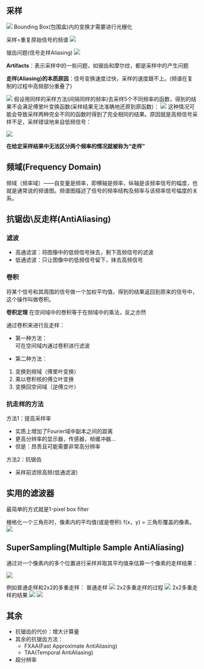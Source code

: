 
## 采样
![](2020-07-27-15-54-28.png)
Bounding Box(包围盒)内的变换才需要进行光栅化

采样=重复原始信号的频谱
![](2020-11-09-10-32-32.png)

锯齿问题(信号走样Aliasing)
![](2020-07-27-15-59-50.png)

**Artifacts**：表示采样中的一些问题，如锯齿和摩尔纹，都是采样中的产生问题

**走样(Aliasing)的本质原因**：信号变换速度过快，采样的速度跟不上。(频谱在复制的过程中高频部分重叠了)

![](2020-11-09-09-38-33.png)
假设用同样的采样方法(间隔同样的频率)去采样5个不同频率的函数，得到的结果不会满足傅里叶变换函数(采样结果无法准确地还原到原函数)：
![](2020-11-09-09-41-20.png)
这种情况可能会导致采样两种完全不同的函数时得到了完全相同的结果。原因就是高频信号采样不足，采样错误地来自低频信号：

![](2020-11-09-09-44-31.png)

**在给定采样结果中无法区分两个频率的情况就被称为“走样”**

## 频域(Frequency Domain)
频域（频率域）——自变量是频率，即横轴是频率，纵轴是该频率信号的幅度，也就是通常说的频谱图。频谱图描述了信号的频率结构及频率与该频率信号幅度的关系。

## 抗锯齿\反走样(AntiAliasing)
### 滤波
+ 高通滤波：将图像中的低频信号抹去，剩下高频信号的滤波
+ 低通滤波：只让图像中的低频信号留下，抹去高频信号

### 卷积
将某个信号和其周围的信号做一个加权平均值，得到的结果返回到原来的信号中，这个操作叫做卷积。

**卷积定理**
在空间域中的卷积等于在频域中的乘法，反之亦然

通过卷积来进行反走样：
+ 第一种方法：  
可在空间域内通过卷积进行滤波

+ 第二种方法：
 1. 变换到频域（傅里叶变换）
 2. 乘以卷积核的傅立叶变换
 3. 变换回空间域（逆傅立叶）

### 抗走样的方法
方法1：提高采样率
+ 实质上增加了Fourier域中副本之间的距离
+ 更高分辨率的显示器，传感器，帧缓冲器...
+ 但是：昂贵且可能需要非常高分辨率

方法2：抗锯齿
+ 采样前滤除高频(低通滤波)

## 实用的滤波器
最简单的方式就是1-pixel box filter

栅格化一个三角形时，像素内的平均值(或是卷积) f(x，y) = 三角形覆盖的像素。
![](2020-11-09-10-45-03.png)

## SuperSampling(Multiple Sample AntiAliasing)
通过对一个像素内的多个位置进行采样并取其平均值来估算一个像素的走样结果：

![](2020-11-09-10-57-21.png)

例如普通走样和2x2的多重走样：
普通走样
![](2020-11-09-10-57-52.png)
2x2多重走样的过程
![](2020-11-09-10-58-22.png)
2x2多重走样的结果
![](2020-11-09-10-58-41.png)
![](2020-11-09-10-59-49.png)

## 其余
+ 抗锯齿的代价：增大计算量
+ 其余的抗锯齿方法：
  + FXAA(Fast Approximate AntiAliasing)
  + TAA(Temporal AntiAliasing)
+ 超分辨率